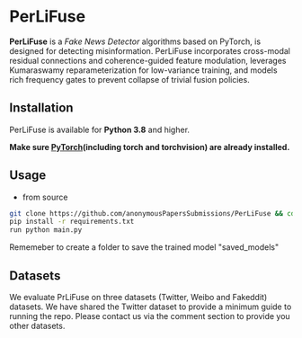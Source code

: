 # PerLiFuse


**PerLiFuse** is a *Fake News Detector* algorithms based on PyTorch, is designed for detecting misinformation. PerLiFuse incorporates cross-modal residual connections and coherence-guided feature modulation, leverages Kumaraswamy reparameterization for low-variance training, and models rich frequency gates to prevent collapse of trivial fusion policies.


## Installation

PerLiFuse is available for **Python 3.8** and higher. 

**Make sure [PyTorch](https://pytorch.org/)(including torch and torchvision) are already installed.**

## Usage
- from source

```bash
git clone https://github.com/anonymousPapersSubmissions/PerLiFuse && cd PerLiFuse
pip install -r requirements.txt
run python main.py
```
Rememeber to create a folder to save the trained model "saved_models"



## Datasets
We evaluate PrLiFuse on three datasets (Twitter, Weibo and Fakeddit) datasets. We have shared the Twitter dataset to provide a minimum guide to running the repo. Please contact us via the comment section to provide you other datasets. 
